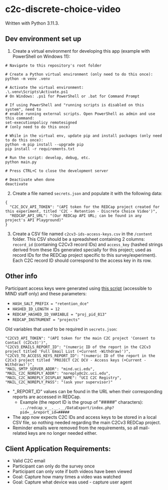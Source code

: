 # c2c-discrete-choice-video

Written with Python 3.11.3.

## Dev environment set up

1. Create a virtual environment for developing this app (example with PowerShell on Windows 11):
```
# Navigate to this repository's root folder

# Create a Python virtual environment (only need to do this once):
python -m venv .venv

# Activate the virtual environment:
.\.venv\Scripts\Activate.ps1
# On Windows: .ps1 for PowerShell or .bat for Command Prompt

# If using PowerShell and "running scripts is disabled on this system", need to
# enable running external scripts. Open PowerShell as admin and use this command:
set-executionpolicy remotesigned
# (only need to do this once)

# While in the virtual env, update pip and install packages (only need to do this once):
python -m pip install --upgrade pip
pip install -r requirements.txt

# Run the script: develop, debug, etc.
python main.py

# Press CTRL+C to close the development server

# Deactivate when done
deactivate
```

2. Create a file named `secrets.json` and populate it with the following data:
```
{
  "C2C_DCV_API_TOKEN": "(API token for the REDCap project created for this experiment, titled 'C2C - Retention - Discrete Choice Video')",
  "REDCAP_API_URL": "(Our REDCap API URL; can be found in any project's API Playground)"
}
```

3. Create a CSV file named `c2cv3-ids-access-keys.csv` in the `/content` folder. This CSV should be a spreadsheet containing 2 columns: `record_id` (containing C2Cv3 record IDs) and `access_key` (hashed strings derived from these IDs generated specially for this project; used as record IDs for the REDCap project specific to this survey/experiment). Each C2C record ID should correspond to the access key in its row.

## Other info

Participant access keys were generated using [this script](https://github.oit.uci.edu/mind/c2c-generate-unique-ids) (accessible to MIND staff only) and these parameters:
* `HASH_SALT_PREFIX = "retention_dce"`
* `HASHED_ID_LENGTH = 12`
* `REDCAP_HASHED_ID_VARIABLE = "proj_pid_813"`
* `REDCAP_INSTRUMENT = "projects"`

Old variables that _used_ to be required in `secrets.json`:
```
"C2CV3_API_TOKEN": "(API token for the main C2C project 'Consent to Contact (C2Cv3)')",
"C2CV3_EMAILS_REPORT_ID": "(numeric ID of the report in the C2Cv3 project titled 'Full Email List (+Current -Withdraw)')",
"C2CV3_TO_ACCESS_KEYS_REPORT_ID": "(numeric ID of the report in the C2Cv3 project titled 'PROJECT C2C DCV - Access keys (+Current -Withdraw)')",
"MAIL_SMTP_SERVER_ADDR": "mind.uci.edu",
"MAIL_C2C_NOREPLY_ADDR": "noreply@c2c.uci.edu",
"MAIL_C2C_NOREPLY_DISPLAY_NAME": "UCI C2C Registry",
"MAIL_C2C_NOREPLY_PASS": "(ask your supervisor)"
```
* "_REPORT_ID" values can be found in the URL when their corresponding reports are accessed in REDCap.
  * Example (the report ID is the group of "#####" characters): `.../redcap_v__.__.__/DataExport/index.php?pid=__&report_id=#####`
* The app now expects C2C IDs and access keys to be stored in a local CSV file, so nothing needed regarding the main C2Cv3 REDCap project.
* Reminder emails were removed from the requirements, so all mail-related keys are no longer needed either.

## Client Application Requirements:
* Valid C2C email
* Participant can only do the survey once
* Participant can only vote if both videos have been viewed
* Goal: Capture how many times a video was watched
* Goal: Capture what device was used - capture user agent
